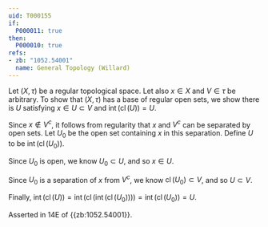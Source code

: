 ```yaml
---
uid: T000155
if:
  P000011: true
then:
  P000010: true
refs:
- zb: "1052.54001"
  name: General Topology (Willard)
---
```


Let $(X,\tau)$ be a regular topological space. Let also $x \in X$ and $V \in \tau$ be arbitrary. To show that $(X,\tau)$ has a base of regular open sets, we show there is $U$ satisfying $x \in U \subset V$ and $\operatorname{int}(\operatorname{cl} (U)) = U$.

Since $x \notin V^c$, it follows from regularity that $x$ and $V^c$ can be separated by open sets. Let $U_0$ be the open set containing $x$ in this separation. Define $U$ to be $\operatorname{int}(\operatorname{cl} (U_0))$.

Since $U_0$ is open, we know $U_0 \subset U$, and so $x \in U$.

Since $U_0$ is a separation of $x$ from $V^c$, we know $\operatorname{cl}(U_0) \subset V$, and so $U \subset V$.

Finally, $\operatorname{int}(\operatorname{cl} (U)) = \operatorname{int}(\operatorname{cl} (\operatorname{int}(\operatorname{cl} (U_0)))) = \operatorname{int}(\operatorname{cl} (U_0)) = U$.

Asserted in 14E of {{zb:1052.54001}}.
